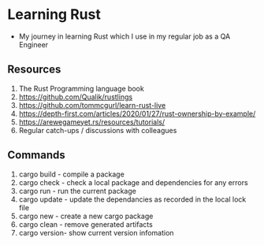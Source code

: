 # Learning Rust 
- My journey in learning Rust which I use in my regular job as a QA Engineer

## Resources

1. The Rust Programming language book
2. https://github.com/Qualik/rustlings
3. https://github.com/tommcgurl/learn-rust-live
4. https://depth-first.com/articles/2020/01/27/rust-ownership-by-example/ 
5. https://arewegameyet.rs/resources/tutorials/ 
6. Regular catch-ups / discussions with colleagues



## Commands

1. cargo build - compile a package
2. cargo check - check a local package and dependencies for any errors
3. cargo run - run the current package
4. cargo update - update the dependancies as recorded in the local lock file
5. cargo new - create a new cargo package
6. cargo clean - remove generated artifacts
7. cargo version- show current version infomation


